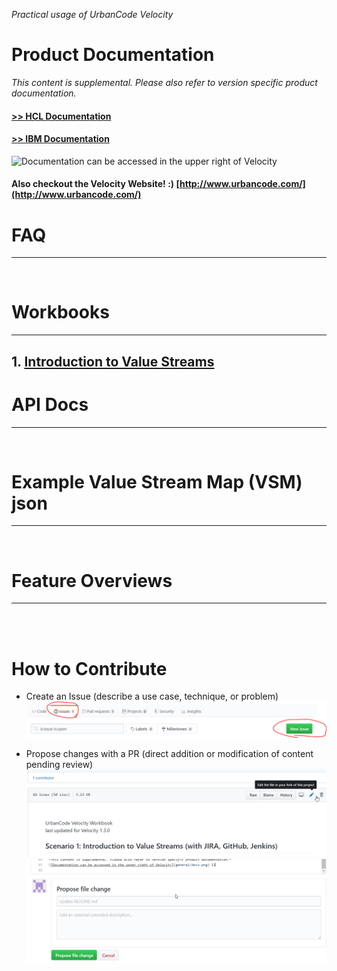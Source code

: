 
*Practical usage of UrbanCode Velocity*

# Product Documentation

*This content is supplemental. Please also refer to version specific product documentation.*

#### [>> HCL Documentation](https://urbancode.hcldoc.com/)
#### [>> IBM Documentation](https://www.ibm.com/support/knowledgecenter/SSCKX6)

![Documentation can be accessed in the upper right of Velocity](general/docs.png)

#### Also checkout the Velocity Website! :) [http://www.urbancode.com/](http://www.urbancode.com/)



# FAQ
---

<br />

# Workbooks
---

## 1. [Introduction to Value Streams](workbooks/introductionToValueStreams.md)

# API Docs
---

<br />



# Example Value Stream Map (VSM) json
---

<br />

# Feature Overviews
---



<br />
<br />

# How to Contribute

- Create an Issue (describe a use case, technique, or problem)
![](/general/contribute_issue.png)

- Propose changes with a PR (direct addition or modification of content pending review)
![](/general/contribute_pr_1.png)
![](/general/contribute_pr_2.png)
